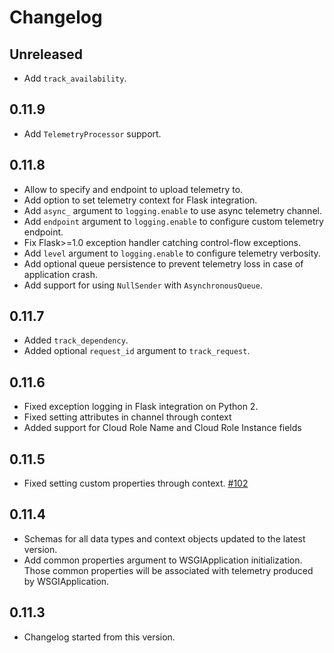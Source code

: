 # Changelog

## Unreleased

- Add `track_availability`.

## 0.11.9

- Add `TelemetryProcessor` support.

## 0.11.8

- Allow to specify and endpoint to upload telemetry to.
- Add option to set telemetry context for Flask integration.
- Add `async_` argument to `logging.enable` to use async telemetry channel.
- Add `endpoint` argument to `logging.enable` to configure custom telemetry endpoint.
- Fix Flask>=1.0 exception handler catching control-flow exceptions.
- Add `level` argument to `logging.enable` to configure telemetry verbosity.
- Add optional queue persistence to prevent telemetry loss in case of application crash.
- Add support for using `NullSender` with `AsynchronousQueue`.

## 0.11.7

- Added `track_dependency`.
- Added optional `request_id` argument to `track_request`.

## 0.11.6

- Fixed exception logging in Flask integration on Python 2.
- Fixed setting attributes in channel through context
- Added support for Cloud Role Name and Cloud Role Instance fields

## 0.11.5

- Fixed setting custom properties through context. [#102](https://github.com/Microsoft/ApplicationInsights-Python/pull/102)

## 0.11.4

- Schemas for all data types and context objects updated to the latest version.
- Add common properties argument to WSGIApplication initialization. Those common properties will be associated with telemetry produced by WSGIApplication.

## 0.11.3

- Changelog started from this version.
